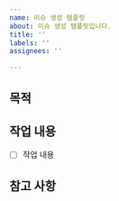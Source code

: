 ```yaml
---
name: 이슈 생성 템플릿
about: 이슈 생성 템플릿입니다.
title: ''
labels: ''
assignees: ''

---
```


## 목적

## 작업 내용
- [ ] 작업 내용

## 참고 사항
